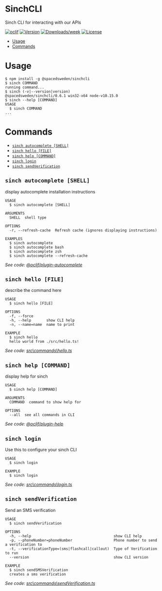 SinchCLI
========

Sinch CLI for interacting with our APIs

[![oclif](https://img.shields.io/badge/cli-oclif-brightgreen.svg)](https://oclif.io)
[![Version](https://img.shields.io/npm/v/SinchCLI.svg)](https://npmjs.org/package/SinchCLI)
[![Downloads/week](https://img.shields.io/npm/dw/SinchCLI.svg)](https://npmjs.org/package/SinchCLI)
[![License](https://img.shields.io/npm/l/SinchCLI.svg)](https://github.com/spacedsweden/SinchCLI/blob/master/package.json)

<!-- toc -->
* [Usage](#usage)
* [Commands](#commands)
<!-- tocstop -->
# Usage
<!-- usage -->
```sh-session
$ npm install -g @spacedsweden/sinchcli
$ sinch COMMAND
running command...
$ sinch (-v|--version|version)
@spacedsweden/sinchcli/0.6.1 win32-x64 node-v10.15.0
$ sinch --help [COMMAND]
USAGE
  $ sinch COMMAND
...
```
<!-- usagestop -->
# Commands
<!-- commands -->
* [`sinch autocomplete [SHELL]`](#sinch-autocomplete-shell)
* [`sinch hello [FILE]`](#sinch-hello-file)
* [`sinch help [COMMAND]`](#sinch-help-command)
* [`sinch login`](#sinch-login)
* [`sinch sendVerification`](#sinch-sendverification)

## `sinch autocomplete [SHELL]`

display autocomplete installation instructions

```
USAGE
  $ sinch autocomplete [SHELL]

ARGUMENTS
  SHELL  shell type

OPTIONS
  -r, --refresh-cache  Refresh cache (ignores displaying instructions)

EXAMPLES
  $ sinch autocomplete
  $ sinch autocomplete bash
  $ sinch autocomplete zsh
  $ sinch autocomplete --refresh-cache
```

_See code: [@oclif/plugin-autocomplete](https://github.com/oclif/plugin-autocomplete/blob/v0.1.3/src\commands\autocomplete\index.ts)_

## `sinch hello [FILE]`

describe the command here

```
USAGE
  $ sinch hello [FILE]

OPTIONS
  -f, --force
  -h, --help       show CLI help
  -n, --name=name  name to print

EXAMPLE
  $ sinch hello
  hello world from ./src/hello.ts!
```

_See code: [src\commands\hello.ts](https://github.com/spacedsweden/SinchCLI/blob/v0.6.1/src\commands\hello.ts)_

## `sinch help [COMMAND]`

display help for sinch

```
USAGE
  $ sinch help [COMMAND]

ARGUMENTS
  COMMAND  command to show help for

OPTIONS
  --all  see all commands in CLI
```

_See code: [@oclif/plugin-help](https://github.com/oclif/plugin-help/blob/v2.2.0/src\commands\help.ts)_

## `sinch login`

Use this to configure your sinch CLI

```
USAGE
  $ sinch login

EXAMPLE
  $ sinch login
```

_See code: [src\commands\login.ts](https://github.com/spacedsweden/SinchCLI/blob/v0.6.1/src\commands\login.ts)_

## `sinch sendVerification`

Send an SMS verification

```
USAGE
  $ sinch sendVerification

OPTIONS
  -h, --help                                      show CLI help
  -p, --phoneNumber=phoneNumber                   Phone number to send a verification to
  -t, --verificationType=(sms|flashcall|callout)  Type of Verification to run
  --version                                       show CLI version

EXAMPLE
  $ sinch sendSMSVerification
  creates a sms verification
```

_See code: [src\commands\sendVerification.ts](https://github.com/spacedsweden/SinchCLI/blob/v0.6.1/src\commands\sendVerification.ts)_
<!-- commandsstop -->
